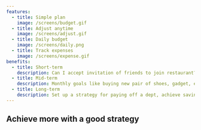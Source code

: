 ```yaml
---
features:
  - title: Simple plan
    image: /screens/budget.gif
  - title: Adjust anytime
    image: /screens/adjust.gif
  - title: Daily budget
    image: /screens/daily.png
  - title: Track expenses
    image: /screens/expense.gif
benefits:
  - title: Short-term
    description: Can I accept invitation of friends to join restaurant? How much can I spend today? Daily decisions made simple.
  - title: Mid-term
    description: Monthly goals like buying new pair of shoes, gadget, etc. followed up with course of action.
  - title: Long-term
    description: Set up a strategy for paying off a dept, achieve saving goals, plan expensive purchases and vacations with assistance.
---
```


<w-hero
  class="p-4 mx-auto max-w-2xl"
  title="Your budget in a mindful and simple way"
  subtitle="Plan personal budget and track daily expenses with kakeibo"
  button="Try for free"
  to="/signup"></w-hero>

<w-slides :slides="features" class="p-4 mx-auto max-w-2xl"></w-slides>

<div class="mt-16 text-center px-4 mx-auto max-w-2xl typo">

## Achieve more with a good strategy

<w-list :items="benefits" cols="3"></w-list>

</div>

<w-hero
  class="p-4 mx-auto max-w-2xl"
  title="Ready to start?"
  button="Try for free"
  to="/signup"></w-hero>
